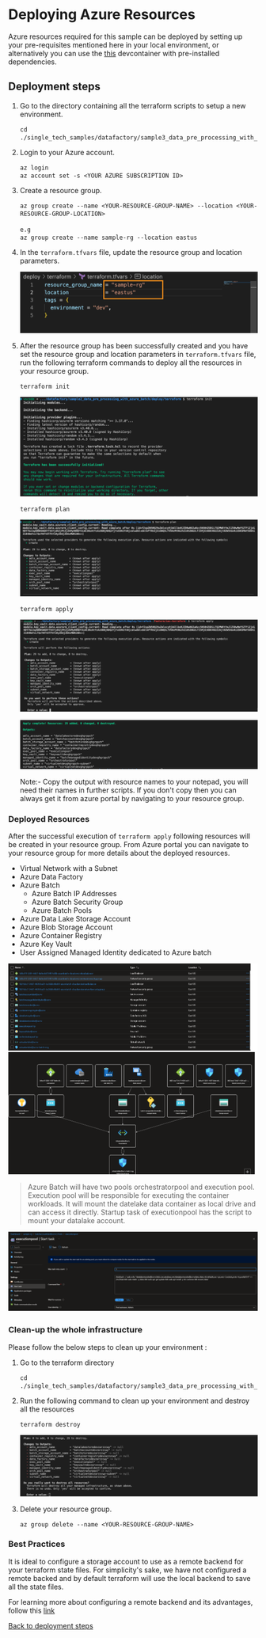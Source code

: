 # Deploying Azure Resources

Azure resources required for this sample can be deployed by setting up your pre-requisites mentioned here in your local environment, or alternatively you can use the [this](../../.devcontainer) devcontainer with pre-installed dependencies.

## Deployment steps

1. Go to the directory containing all the terraform scripts to setup a new environment.

    ```shell
    cd ./single_tech_samples/datafactory/sample3_data_pre_processing_with_azure_batch/deploy/terraform 
    ```

2. Login to your Azure account.

    ```shell
    az login
    az account set -s <YOUR AZURE SUBSCRIPTION ID>
    ```

3. Create a resource group.

    ```shell
    az group create --name <YOUR-RESOURCE-GROUP-NAME> --location <YOUR-RESOURCE-GROUP-LOCATION>

    e.g
    az group create --name sample-rg --location eastus

    ```

4. In the `terraform.tfvars` file, update the resource group and location parameters.

    ![terraform-vars](../../images/terraform-vars.png)

5. After the resource group has been successfully created and you have set the resource group and location parameters in `terraform.tfvars` file, run the following terraform commands to deploy all the resources in your resource group.

    ```shell
    terraform init
    ```

    ![init output](../../images/init-output.png)

    ```shell
    terraform plan
    ```

    ![plan output](../../images/plan-output.png)

    ```shell
    terraform apply
    ```

    ![apply output](../../images/apply-output.png)

    ![post-apply](../../images/post-apply-output.png)

    Note:- Copy the output with resource names to your notepad, you will need their names in further scripts. If you don't copy then you can always get it from azure portal by navigating to your resource group.

### Deployed Resources

After the successful execution of `terraform apply` following resources will be created in your resource group. From Azure portal you can navigate to your resource group for more details about the deployed resources.

- Virtual Network with a Subnet
- Azure Data Factory
- Azure Batch
  - Azure Batch IP Addresses
  - Azure Batch Security Group
  - Azure Batch Pools
- Azure Data Lake Storage Account
- Azure Blob Storage Account
- Azure Container Registry
- Azure Key Vault
- User Assigned Managed Identity dedicated to Azure batch

![Deployed Resources](../../images/deployed-resources-output.png)

> Azure Batch will have two pools orchestratorpool and execution pool. Execution pool will be responsible for executing the container workloads. It will mount the datelake data container as local drive and can access it directly. Startup task of executionpool has the script to mount your datalake account.

![Storage mount](../../images/storage-mount.png)

### Clean-up the whole infrastructure

Please follow the below steps to clean up your environment :

1. Go to the terraform directory

    ```shell
    cd ./single_tech_samples/datafactory/sample3_data_pre_processing_with_azure_batch/deploy/terraform 
    ```

2. Run the following command to clean up your environment and destroy all the resources

    ```shell
    terraform destroy
    ```

    ![destroy-output](../../images/destroy-output.png)

3. Delete your resource group.

    ```shell
    az group delete --name <YOUR-RESOURCE-GROUP-NAME>
    ```

### Best Practices

It is ideal to configure a storage account to use as a remote backend for your terraform state files. For simplicity's sake, we have not configured a remote backed and by default terraform will use the local backend to save all the state files.

For learning more about configuring a remote backend and its advantages, follow this [link](https://developer.hashicorp.com/terraform/language/settings/backends/configuration)

[Back to deployment steps](../../README.md)
